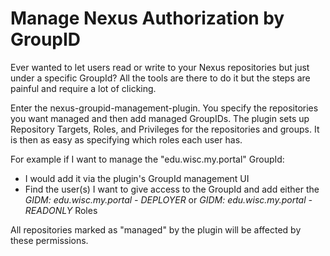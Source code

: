 # Manage Nexus Authorization by GroupID

Ever wanted to let users read or write to your Nexus repositories but just under a specific GroupId? All the tools are there to do it but the steps are painful and require a lot of clicking.

Enter the nexus-groupid-management-plugin. You specify the repositories you want managed and then add managed GroupIDs. The plugin sets up Repository Targets, Roles, and Privileges for the repositories and groups. It is then as easy as specifying which roles each user has.

For example if I want to manage the "edu.wisc.my.portal" GroupId:
* I would add it via the plugin's GroupId management UI
* Find the user(s) I want to give access to the GroupId and add either the *GIDM: edu.wisc.my.portal - DEPLOYER* or *GIDM: edu.wisc.my.portal - READONLY* Roles

All repositories marked as "managed" by the plugin will be affected by these permissions.